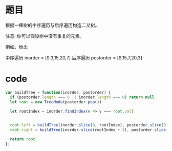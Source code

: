 # 题目

根据一棵树的中序遍历与后序遍历构造二叉树。

注意:
你可以假设树中没有重复的元素。

例如，给出

中序遍历 inorder = [9,3,15,20,7]
后序遍历 postorder = [9,15,7,20,3]

# code
```js
var buildTree = function(inorder, postorder) {
  if (postorder.length === 0 || inorder.length === 0) return null
  let root = new TreeNode(postorder.pop())

  let rootIndex = inorder.findIndex(v => v === root.val)
  

  root.left = buildTree(inorder.slice(0, rootIndex), postorder.slice(0, rootIndex))
  root.right = buildTree(inorder.slice(rootIndex + 1), postorder.slice(rootIndex))

  return root
};

```
